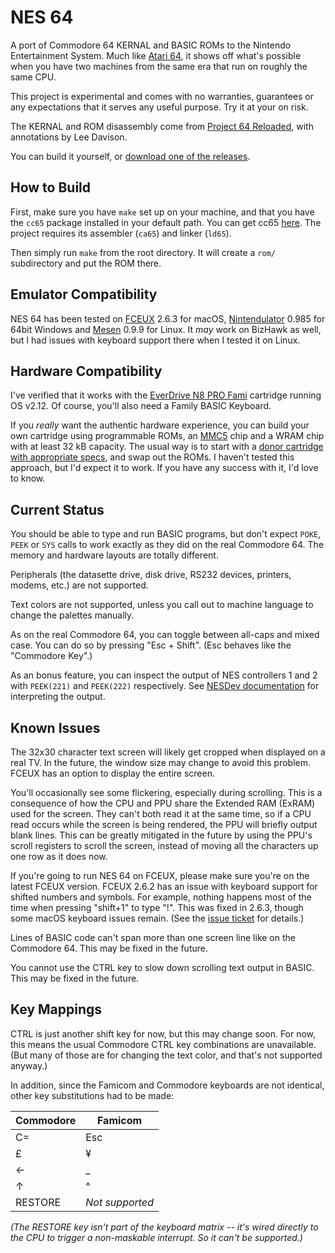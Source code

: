 # NES 64
A port of Commodore 64 KERNAL and BASIC ROMs to the Nintendo Entertainment System. Much like [Atari 64](https://github.com/unbibium/atari64), it shows off what's possible when you have two machines from the same era that run on roughly the same CPU.

This project is experimental and comes with no warranties, guarantees or any expectations that it serves any useful purpose. Try it at your on risk.

The KERNAL and ROM disassembly come from [Project 64 Reloaded](https://github.com/Project-64/reloaded), with annotations by Lee Davison.

You can build it yourself, or [download one of the releases](https://github.com/calcwatch/nes64/releases).

## How to Build
First, make sure you have `make` set up on your machine, and that you have the `cc65` package installed in your default path. You can get cc65 [here](https://cc65.github.io/). The project requires its assembler (`ca65`) and linker (`ld65`).

Then simply run `make` from the root directory. It will create a `rom/` subdirectory and put the ROM there.

## Emulator Compatibility
NES 64 has been tested on [FCEUX](https://fceux.com/) 2.6.3 for macOS, [Nintendulator](https://www.qmtpro.com/~nes/nintendulator) 0.985 for 64bit Windows and [Mesen](https://www.mesen.ca/) 0.9.9 for Linux. It _may_ work on BizHawk as well, but I had issues with keyboard support there when I tested it on Linux.

## Hardware Compatibility
I've verified that it works with the [EverDrive N8 PRO Fami](https://krikzz.com/our-products/cartridges/n8-pro-fami.html) cartridge running OS v2.12. Of course, you'll also need a Family BASIC Keyboard.

If you _really_ want the authentic hardware experience, you can build your own cartridge using programmable ROMs, an [MMC5](https://wiki.nesdev.org/w/index.php/MMC5) chip and a WRAM chip with at least 32 kB capacity. The usual way is to start with a [donor cartridge with appropriate specs](http://bootgod.dyndns.org:7777/search.php?keywords=5&kwtype=pcb), and swap out the ROMs. I haven't tested this approach, but I'd expect it to work. If you have any success with it, I'd love to know.

## Current Status

You should be able to type and run BASIC programs, but don't expect `POKE`, `PEEK` or `SYS` calls to work exactly as they did on the real Commodore 64. The memory and hardware layouts are totally different.

Peripherals (the datasette drive, disk drive, RS232 devices, printers, modems, etc.) are not supported.

Text colors are not supported, unless you call out to machine language to change the palettes manually.

As on the real Commodore 64, you can toggle between all-caps and mixed case. You can do so by pressing "Esc + Shift". (Esc behaves like the "Commodore Key".)

As an bonus feature, you can inspect the output of NES controllers 1 and 2 with `PEEK(221)` and `PEEK(222)` respectively. See [NESDev documentation](https://wiki.nesdev.org/w/index.php?title=Controller_reading_code) for interpreting the output.

## Known Issues

The 32x30 character text screen will likely get cropped when displayed on a real TV. In the future, the window size may change to avoid this problem. FCEUX has an option to display the entire screen.

You'll occasionally see some flickering, especially during scrolling. This is a consequence of how the CPU and PPU share the Extended RAM (ExRAM) used for the screen. They can't both read it at the same time, so if a CPU read occurs while the screen is being rendered, the PPU will briefly output blank lines. This can be greatly mitigated in the future by using the PPU's scroll registers to scroll the screen, instead of moving all the characters up one row as it does now.

If you're going to run NES 64 on FCEUX, please make sure you're on the latest FCEUX version. FCEUX 2.6.2 has an issue with keyboard support for shifted numbers and symbols. For example, nothing happens most of the time when pressing "shift+1" to type "!". This was fixed in 2.6.3, though some macOS keyboard issues remain. (See the [issue ticket](https://github.com/TASEmulators/fceux/issues/464) for details.)

Lines of BASIC code can't span more than one screen line like on the Commodore 64. This may be fixed in the future.

You cannot use the CTRL key to slow down scrolling text output in BASIC. This may be fixed in the future.

## Key Mappings

CTRL is just another shift key for now, but this may change soon. For now, this means the usual Commodore CTRL key combinations are unavailable. (But many of those are for changing the text color, and that's not supported anyway.)

In addition, since the Famicom and Commodore keyboards are not identical, other key substitutions had to be made:

| Commodore | Famicom |
| --- | -- |
| C= | Esc |
| £ | ¥ |
| ← | _ |
| ↑ | ^ |
| RESTORE | _Not supported_ |

_(The RESTORE key isn't part of the keyboard matrix -- it's wired directly to the CPU to trigger a non-maskable interrupt. So it can't be supported.)_
